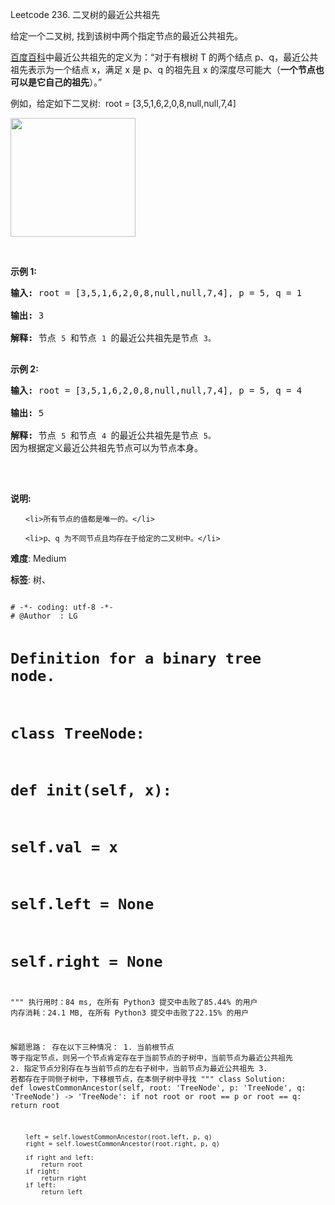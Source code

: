 Leetcode 236. 二叉树的最近公共祖先
<p>给定一个二叉树, 找到该树中两个指定节点的最近公共祖先。</p>


<p><a href="https://baike.baidu.com/item/%E6%9C%80%E8%BF%91%E5%85%AC%E5%85%B1%E7%A5%96%E5%85%88/8918834?fr=aladdin" target="_blank">百度百科</a>中最近公共祖先的定义为：&ldquo;对于有根树 T 的两个结点 p、q，最近公共祖先表示为一个结点 x，满足 x 是 p、q 的祖先且 x 的深度尽可能大（<strong>一个节点也可以是它自己的祖先</strong>）。&rdquo;</p>



<p>例如，给定如下二叉树:&nbsp; root =&nbsp;[3,5,1,6,2,0,8,null,null,7,4]</p>



<p><img alt="" src="https://assets.leetcode-cn.com/aliyun-lc-upload/uploads/2018/12/15/binarytree.png" style="height: 190px; width: 200px;"></p>



<p>&nbsp;</p>



<p><strong>示例 1:</strong></p>



<pre><strong>输入:</strong> root = [3,5,1,6,2,0,8,null,null,7,4], p = 5, q = 1

<strong>输出:</strong> 3

<strong>解释: </strong>节点 <code>5 </code>和节点 <code>1 </code>的最近公共祖先是节点 <code>3。</code>

</pre>



<p><strong>示例&nbsp;2:</strong></p>



<pre><strong>输入:</strong> root = [3,5,1,6,2,0,8,null,null,7,4], p = 5, q = 4

<strong>输出:</strong> 5

<strong>解释: </strong>节点 <code>5 </code>和节点 <code>4 </code>的最近公共祖先是节点 <code>5。</code>因为根据定义最近公共祖先节点可以为节点本身。

</pre>



<p>&nbsp;</p>



<p><strong>说明:</strong></p>



<ul>

	<li>所有节点的值都是唯一的。</li>

	<li>p、q 为不同节点且均存在于给定的二叉树中。</li>

</ul>





 **难度**: Medium



 **标签**: 树、 





<div class="hcb_wrap">
<pre class="prism undefined-numbers lang-python" data-lang="Python"><code>
# -*- coding: utf-8 -*-
# @Author  : LG

# Definition for a binary tree node.
# class TreeNode:
#     def __init__(self, x):
#         self.val = x
#         self.left = None
#         self.right = None

"""
执行用时：84 ms, 在所有 Python3 提交中击败了85.44% 的用户
内存消耗：24.1 MB, 在所有 Python3 提交中击败了22.15% 的用户

解题思路：
    存在以下三种情况：
        1. 当前根节点 等于指定节点，则另一个节点肯定存在于当前节点的子树中，当前节点为最近公共祖先
        2. 指定节点分别存在与当前节点的左右子树中，当前节点为最近公共祖先
        3. 若都存在于同侧子树中，下移根节点，在本侧子树中寻找
"""
class Solution:
    def lowestCommonAncestor(self, root: 'TreeNode', p: 'TreeNode', q: 'TreeNode') -> 'TreeNode':
        if not root or root == p or root == q:
            return root

        left = self.lowestCommonAncestor(root.left, p, q)
        right = self.lowestCommonAncestor(root.right, p, q)

        if right and left:
            return root
        if right:
            return right
        if left:
            return left

</code></pre></div>
